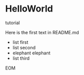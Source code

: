 # HelloWorld
tutorial

Here is the first text in README.md

* list first
* list second
* elephant elephant
* list third

EOM
